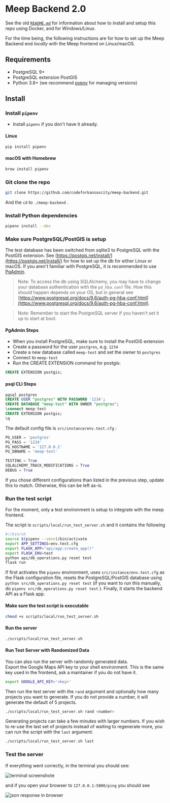 # Meep Backend 2.0

See the old [`README.md`](./README.old.md) for information about how to install and setup this repo using Docker, and for Windows/Linux.

For the time being, the following instructions are for how to set up the Meep Backend end _locally_ with the Meep frontend on Linux/macOS.

## Requirements

- PostgreSQL 9+
- PostgreSQL extension PostGIS
- Python 3.8+ (we recommend [pyenv](https://github.com/pyenv/pyenv) for managing versions)

## Install

### Install `pipenv`

- Install `pipenv` if you don't have it already.

#### Linux

```sh
pip install pipenv
```

#### macOS with Homebrew

```sh
brew install pipenv
```

### Git clone the repo

```sh
git clone https://github.com/codeforkansascity/meep-backend.git
```

And the `cd` to `./meep-backend` .

### Install Python dependencies

```sh
pipenv install --dev
```

### Make sure PostgreSQL/PostGIS is setup

The test database has been switched from sqlite3 to PostgreSQL with the PostGIS extension. See [https://postgis.net/install/](https://postgis.net/install/) for how to set up the db for either Linux or macOS. If you aren't familiar with PostgreSQL, it is recommended to use [PgAdmin](https://www.pgadmin.org/).


> Note: To access the db using SQLAlchemy, you may have to change your database authentication with the `pd_hba.conf` file. How this should happen depends on your OS, but in general see [https://www.postgresql.org/docs/9.6/auth-pg-hba-conf.html](https://www.postgresql.org/docs/9.6/auth-pg-hba-conf.html).

> Note: Remember to start the PostgreSQL server if you haven't set it up to start at boot.

#### PgAdmin Steps

- When you install PostgreSQL, make sure to install the PostGIS extension
- Create a password for the user `postgres`, e.g. `1234`
- Create a new database called `meep-test` and set the owner to `postgres`
- Connect to `meep-test`
- Run the CREATE EXTENSION command for postgis:

```sql
CREATE EXTENSION postgis;
```

#### psql CLI Steps

``` sql
pgsql postgres
CREATE USER "postgres" WITH PASSWORD '1234';
CREATE DATABASE "meep-test" WITH OWNER "postgres";
\connect meep-test
CREATE EXTENSION postgis;
\q
```

The default config file is `src/instance/env.test.cfg` :

``` python
PG_USER = 'postgres'
PG_PASS = '1234'
PG_HOSTNAME = '127.0.0.1'
PG_DBNAME = 'meep-test'

TESTING = True
SQLALCHEMY_TRACK_MODIFICATIONS = True
DEBUG = True
```

If you chose different configurations than listed in the previous step, update this to match. Otherwise, this can be left as-is.

### Run the test script

For the moment, only a test environment is setup to integrate with the meep frontend.

The script is `scripts/local/run_test_server.sh` and it contains the following

```sh
#!/bin/sh
source $(pipenv --venv)/bin/activate
export APP_SETTINGS=env.test.cfg
export FLASK_APP="api/app:create_app()"
export FLASK_ENV=test
python api/db_operations.py reset test
flask run
```

If first activates the `pipenv` environment, uses `src/instance/env.test.cfg` as the Flask configuration file, resets the PostgreSQL/PostGIS database using `python src/db_operations.py reset test` (if you want to run this manually, do `pipenv src/db_operations.py reset test` ). Finally, it starts the backend API as a Flask app.

#### Make sure the test script is executable

```sh
chmod +x scripts/local/run_test_server.sh
```

#### Run the server

```sh
./scripts/local/run_test_server.sh
```

#### Run Test Server with Randomized Data

You can also run the server with randomly generated data.  
Export the Google Maps API key to your shell environment. This is the same key used in the frontend, ask a maintainer if you do not have it.

```sh
export GOOGLE_API_KEY='<key>'
```

Then run the test server with the `rand` argument and optionally how many projects you want to generate. If you do not provide a number, it will generate the default of 5 projects.

```sh
./scripts/local/run_test_server.sh rand <number>
```

Generating projects can take a few minutes with larger numbers. If you wish to re-use the last set of projects instead of waiting to regenerate more, you can run the script with the `last` argument:

```sh
./scripts/local/run_test_server.sh last
```

### Test the server

If everything went correctly, in the terminal you should see:

![terminal screenshote](docs/images/terminal.png)

and if you open your browser to `127.0.0.1:5000/ping` you should see

![json response in browser](docs/images/ping.png)
